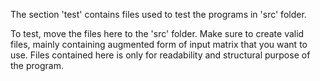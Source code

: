 The section 'test' contains files used to test the programs in 'src' folder.

To test, move the files here to the 'src' folder.
Make sure to create valid files, mainly containing augmented form of input matrix that you want to use.
Files contained here is only for readability and structural purpose of the program.
